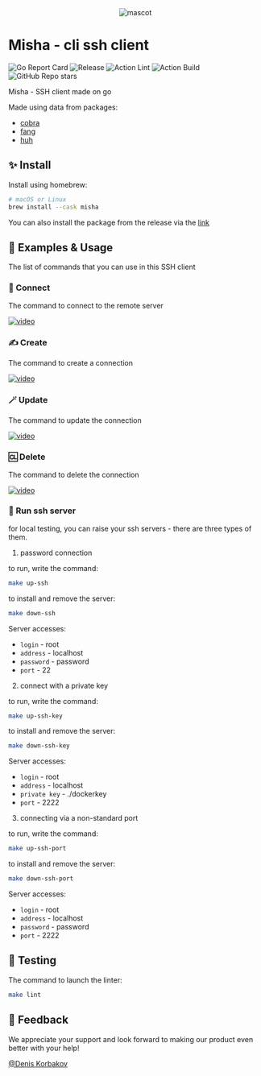 <center>
<img alt="mascot" src=".assets/maskot-misha.svg">
</center>

# Misha - cli ssh client

![Go Report Card](https://goreportcard.com/badge/github.com/misha-ssh/cli)
![Release](https://img.shields.io/github/release/misha-ssh/cli?status.svg)
![Action Lint](https://github.com/misha-ssh/cli/actions/workflows/lint.yml/badge.svg)
![Action Build](https://github.com/misha-ssh/cli/actions/workflows/build.yml/badge.svg)
![GitHub Repo stars](https://img.shields.io/github/stars/misha-ssh/cli)

Misha - SSH client made on go

Made using data from packages:

* [cobra](https://github.com/spf13/cobra)
* [fang](http://github.com/charmbracelet/fang)
* [huh](https://github.com/charmbracelet/huh)

## ✨ Install

Install using homebrew:

```bash
# macOS or Linux
brew install --cask misha
```
You can also install the package from the release via the [link](https://github.com/misha-ssh/cli/releases)

## 📖 Examples & Usage

The list of commands that you can use in this SSH client

### 🔌 Connect

The command to connect to the remote server

[![video](.assets/connect.svg)](https://asciinema.org/a/734047)

### ✍️ Create

The command to create a connection

[![video](.assets/create.svg)](https://asciinema.org/a/734430)

### 🪄 Update

The command to update the connection

[![video](.assets/update.svg)](https://asciinema.org/a/734431)

### 🆑 Delete

The command to delete the connection

[![video](.assets/delete.svg)](https://asciinema.org/a/734051)

### 🤖 Run ssh server

for local testing, you can raise your ssh servers - there are three types of them.

1) password connection

to run, write the command:

```bash
make up-ssh
```

to install and remove the server:

```bash
make down-ssh
```

Server accesses:

* ``login`` - root
* ``address`` - localhost
* ``password`` - password
* ``port`` - 22

2) connect with a private key

to run, write the command:

```bash
make up-ssh-key
```

to install and remove the server:

```bash
make down-ssh-key
```

Server accesses:

* ``login`` - root
* ``address`` - localhost
* ``private key`` - ./dockerkey
* ``port`` - 2222

3) connecting via a non-standard port

to run, write the command:

```bash
make up-ssh-port
```

to install and remove the server:

```bash
make down-ssh-port
```

Server accesses:

* ``login`` - root
* ``address`` - localhost
* ``password`` - password
* ``port`` - 2222


## 🧪 Testing

The command to launch the linter:

```bash
make lint
```

## 🤝 Feedback

We appreciate your support and look forward to making our product even better with your help!

[@Denis Korbakov](https://github.com/deniskorbakov)

